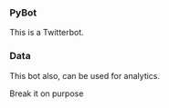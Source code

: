 ### PyBot 
This is a Twitterbot.

### Data
This bot also, can be used for analytics.

Break it on purpose